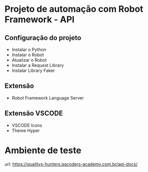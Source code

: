 # Projeto de automação com Robot Framework - API

## Configuração do projeto

* Instalar o Python
* Instalar o Robot
* Atualizar o Robot
* Instalar a Request Library
* Instalar Library Faker

## Extensão

* Robot Framework Language Server

## Extensão VSCODE

* VSCODE Icons
* Theme Hyper

# Ambiente de teste

url: https://qualitys-hunters.qacoders-academy.com.br/api-docs/
